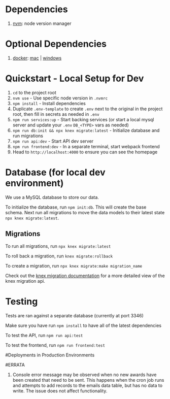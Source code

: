 # Dependencies

1. [nvm](https://github.com/creationix/nvm#installation): node version manager

# Optional Dependencies

1. [docker](https://docs.docker.com/): [mac](https://download.docker.com/mac/stable/Docker.dmg) | [windows](https://download.docker.com/win/stable/Docker%20for%20Windows%20Installer.exe)

# Quickstart - Local Setup for Dev

1. `cd` to the project root
1. `nvm use` - Use specific node version in `.nvmrc`
1. `npm install` - Install dependencies
1. Duplicate `.env-template` to create `.env` next to the original in the project root, then fill in secrets as needed in `.env`
1. `npm run services:up` - Start backing services (or start a local mysql server and update your `.env` `DB_<TYPE>` vars as needed)
1. `npm run db:init && npx knex migrate:latest` - Initialize database and run migrations
1. `npm run api:dev` - Start API dev server
1. `npm run frontend:dev` - In a separate terminal, start webpack frontend
1. Head to `http://localhost:4000` to ensure you can see the homepage

# Database (for local dev environment)

We use a MySQL database to store our data.

To initialize the database, run `npm init:db`. This will create the base schema. Next run all migrations to move the data models to their latest state `npx knex migrate:latest`.

## Migrations

To run all migrations, run `npx knex migrate:latest`

To roll back a migration, run `knex migrate:rollback`

To create a migration, run `npx knex migrate:make migration_name`

Check out the [knex migration documentation](https://knexjs.org/#Migrations) for a more detailed view of the knex migration api.


# Testing

Tests are ran against a separate database (currently at port 3346)

Make sure you have run
`npm install`
to have all of the latest dependencies

To test the API, run
`npm run api:test`

To test the frontend, run
`npm run frontend:test`

#Deployments in Production Environments


#ERRATA
1. Console error message may be observed when no new awards have been created that need to be sent. This happens when the cron job runs and attempts to add records to the emails data table, but has no data to write. The issue does not affect functionality.



